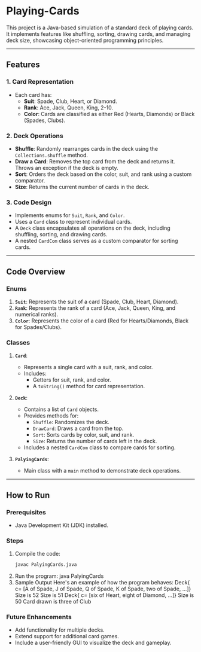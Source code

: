# Playing-Cards

This project is a Java-based simulation of a standard deck of playing cards. It implements features like shuffling, sorting, drawing cards, and managing deck size, showcasing object-oriented programming principles.

---

## Features

### 1. **Card Representation**
- Each card has:
  - **Suit**: Spade, Club, Heart, or Diamond.
  - **Rank**: Ace, Jack, Queen, King, 2-10.
  - **Color**: Cards are classified as either Red (Hearts, Diamonds) or Black (Spades, Clubs).

### 2. **Deck Operations**
- **Shuffle**: Randomly rearranges cards in the deck using the `Collections.shuffle` method.
- **Draw a Card**: Removes the top card from the deck and returns it. Throws an exception if the deck is empty.
- **Sort**: Orders the deck based on the color, suit, and rank using a custom comparator.
- **Size**: Returns the current number of cards in the deck.

### 3. **Code Design**
- Implements enums for `Suit`, `Rank`, and `Color`.
- Uses a `Card` class to represent individual cards.
- A `Deck` class encapsulates all operations on the deck, including shuffling, sorting, and drawing cards.
- A nested `CardCom` class serves as a custom comparator for sorting cards.

---

## Code Overview

### Enums
1. **`Suit`**: Represents the suit of a card (Spade, Club, Heart, Diamond).
2. **`Rank`**: Represents the rank of a card (Ace, Jack, Queen, King, and numerical ranks).
3. **`Color`**: Represents the color of a card (Red for Hearts/Diamonds, Black for Spades/Clubs).

### Classes
1. **`Card`**:
   - Represents a single card with a suit, rank, and color.
   - Includes:
     - Getters for suit, rank, and color.
     - A `toString()` method for card representation.

2. **`Deck`**:
   - Contains a list of `Card` objects.
   - Provides methods for:
     - `Shuffle`: Randomizes the deck.
     - `DrawCard`: Draws a card from the top.
     - `Sort`: Sorts cards by color, suit, and rank.
     - `Size`: Returns the number of cards left in the deck.
   - Includes a nested `CardCom` class to compare cards for sorting.

3. **`PalyingCards`**:
   - Main class with a `main` method to demonstrate deck operations.

---

## How to Run

### Prerequisites
- Java Development Kit (JDK) installed.

### Steps
1. Compile the code:
   ```bash
   javac PalyingCards.java
2. Run the program:
java PalyingCards
3. Sample Output
Here's an example of how the program behaves:
Deck{ c= [A of Spade, J of Spade, Q of Spade, K of Spade, two of Spade, ...]}
Size is 52
Size is 51
Deck{ c= [six of Heart, eight of Diamond, ...]}
Size is 50
Card drawn is three of Club
### Future Enhancements
* Add functionality for multiple decks.
* Extend support for additional card games.
* Include a user-friendly GUI to visualize the deck and gameplay.


